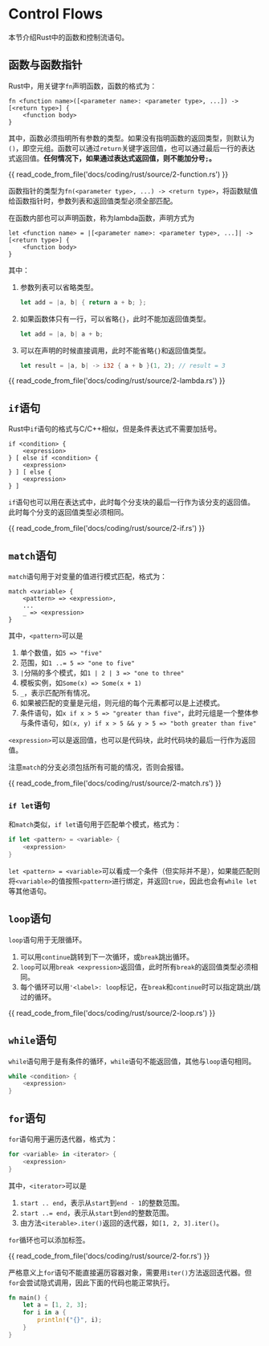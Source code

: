 # Control Flows

本节介绍Rust中的函数和控制流语句。

## 函数与函数指针

Rust中，用关键字`fn`声明函数，函数的格式为：

```
fn <function name>([<parameter name>: <parameter type>, ...]) -> [<return type>] {
    <function body>
}
```

其中，函数必须指明所有参数的类型。如果没有指明函数的返回类型，则默认为`()`，即空元组。函数可以通过`return`关键字返回值，也可以通过最后一行的表达式返回值。**任何情况下，如果通过表达式返回值，则不能加分号`;`。**

{{ read_code_from_file('docs/coding/rust/source/2-function.rs') }}

函数指针的类型为`fn(<parameter type>, ...) -> <return type>`，将函数赋值给函数指针时，参数列表和返回值类型必须全部匹配。

在函数内部也可以声明函数，称为lambda函数，声明方式为

```
let <function name> = |[<parameter name>: <parameter type>, ...]| -> [<return type>] {
    <function body>
}
```

其中：

1. 参数列表可以省略类型。

    ```rust
    let add = |a, b| { return a + b; };
    ```

2. 如果函数体只有一行，可以省略`{}`，此时不能加返回值类型。

    ```rust
    let add = |a, b| a + b;
    ```

3. 可以在声明的时候直接调用，此时不能省略`{}`和返回值类型。

    ```rust
    let result = |a, b| -> i32 { a + b }(1, 2); // result = 3
    ```

{{ read_code_from_file('docs/coding/rust/source/2-lambda.rs') }}

## `if`语句

Rust中`if`语句的格式与C/C++相似，但是条件表达式不需要加括号。

```
if <condition> {
    <expression>
} [ else if <condition> {
    <expression>
} ] [ else {
    <expression>
} ]
```

`if`语句也可以用在表达式中，此时每个分支块的最后一行作为该分支的返回值。此时每个分支的返回值类型必须相同。

{{ read_code_from_file('docs/coding/rust/source/2-if.rs') }}

## `match`语句

`match`语句用于对变量的值进行模式匹配，格式为：

```
match <variable> {
    <pattern> => <expression>,
    ...
    _ => <expression>
}
```

其中，`<pattern>`可以是

1. 单个数值，如`5 => "five"`
2. 范围，如`1 ..= 5 => "one to five"`
3. `|`分隔的多个模式，如`1 | 2 | 3 => "one to three"`
4. 模板实例，如`Some(x) => Some(x + 1)`
5. `_`，表示匹配所有情况。
6. 如果被匹配的变量是元组，则元组的每个元素都可以是上述模式。
7. 条件语句，如`x if x > 5 => "greater than five"`，此时元组是一个整体参与条件语句，如`(x, y) if x > 5 && y > 5 => "both greater than five"`

`<expression>`可以是返回值，也可以是代码块，此时代码块的最后一行作为返回值。

注意`match`的分支必须包括所有可能的情况，否则会报错。

{{ read_code_from_file('docs/coding/rust/source/2-match.rs') }}

### `if let`语句

和`match`类似，`if let`语句用于匹配单个模式，格式为：

```rust
if let <pattern> = <variable> {
    <expression>
}
```

`let <pattern> = <variable>`可以看成一个条件（但实际并不是），如果能匹配则将`<variable>`的值按照`<pattern>`进行绑定，并返回`true`，因此也会有`while let`等其他语句。

## `loop`语句

`loop`语句用于无限循环。

1. 可以用`continue`跳转到下一次循环，或`break`跳出循环。
2. `loop`可以用`break <expression>`返回值，此时所有`break`的返回值类型必须相同。
2. 每个循环可以用`'<label>: loop`标记，在`break`和`continue`时可以指定跳出/跳过的循环。

{{ read_code_from_file('docs/coding/rust/source/2-loop.rs') }}

## `while`语句

`while`语句用于是有条件的循环，`while`语句不能返回值，其他与`loop`语句相同。

```rust
while <condition> {
    <expression>
}
```

## `for`语句

`for`语句用于遍历迭代器，格式为：

```rust
for <variable> in <iterator> {
    <expression>
}
```

其中，`<iterator>`可以是

1. `start .. end`，表示从`start`到`end - 1`的整数范围。
2. `start ..= end`，表示从`start`到`end`的整数范围。
3. 由方法`<iterable>.iter()`返回的迭代器，如`[1, 2, 3].iter()`。

`for`循环也可以添加标签。

{{ read_code_from_file('docs/coding/rust/source/2-for.rs') }}

严格意义上`for`语句不能直接遍历容器对象，需要用`iter()`方法返回迭代器。但`for`会尝试隐式调用，因此下面的代码也能正常执行。

```rust
fn main() {
    let a = [1, 2, 3];
    for i in a {
        println!("{}", i);
    }
}
```
